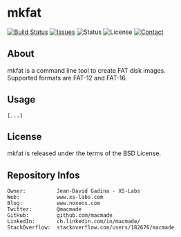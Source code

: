mkfat
=====

[![Build Status](https://img.shields.io/travis/macmade/mkfat.svg?branch=master&style=flat)](https://travis-ci.org/macmade/mkfat)
[![Issues](http://img.shields.io/github/issues/macmade/mkfat.svg?style=flat)](https://github.com/macmade/mkfat/issues)
![Status](https://img.shields.io/badge/status-active-brightgreen.svg?style=flat)
![License](https://img.shields.io/badge/license-xeos-brightgreen.svg?style=flat)
[![Contact](https://img.shields.io/badge/contact-@macmade-blue.svg?style=flat)](https://twitter.com/macmade)

About
-----

mkfat is a command line tool to create FAT disk images.  
Supported formats are FAT-12 and FAT-16.

Usage
-----

    [...]

License
-------

mkfat is released under the terms of the BSD License.

Repository Infos
----------------

    Owner:			Jean-David Gadina - XS-Labs
    Web:			www.xs-labs.com
    Blog:			www.noxeos.com
    Twitter:		@macmade
    GitHub:			github.com/macmade
    LinkedIn:		ch.linkedin.com/in/macmade/
    StackOverflow:	stackoverflow.com/users/182676/macmade
